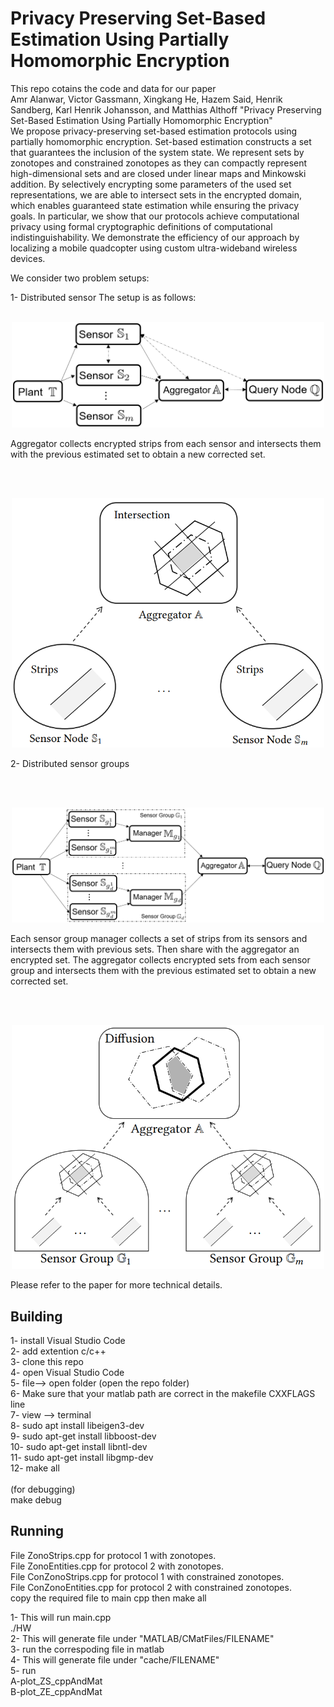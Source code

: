 # Privacy Preserving Set-Based Estimation Using Partially Homomorphic Encryption

This repo cotains the code and data for our paper  <br />
Amr Alanwar, Victor Gassmann, Xingkang He, Hazem Said, Henrik Sandberg, Karl Henrik Johansson, and Matthias Althoff "Privacy Preserving Set-Based Estimation Using Partially Homomorphic Encryption"<br />
We propose privacy-preserving set-based estimation protocols using partially homomorphic encryption. Set-based estimation constructs a set that guarantees the inclusion of the system state. We represent sets by zonotopes and constrained zonotopes as they can compactly represent high-dimensional sets and are closed under linear maps and Minkowski addition. By selectively encrypting some parameters of the used set representations, we are able to intersect sets in the encrypted domain, which enables guaranteed state estimation while ensuring the privacy goals. In particular, we show that our protocols achieve computational privacy using formal cryptographic definitions of computational indistinguishability. We demonstrate the efficiency of our approach by localizing a mobile quadcopter using custom ultra-wideband wireless devices.

We consider two problem setups:

1- Distributed sensor
The setup is as follows:
<br /> <br />
<p align="center">
<img
src="Figures/setup.png"
raw=true
alt="Subject Pronouns"
width=500
/>
</p>

Aggregator collects encrypted strips from each sensor and intersects them with the previous estimated set to obtain a new corrected set.  

<br /> <br />
<p align="center">
<img
src="Figures/prt1.png"
raw=true
alt="Subject Pronouns"
width=500
/>
</p>

2- Distributed sensor groups

<br /> <br />
<p align="center">
<img
src="Figures/setupGrp.png"
raw=true
alt="Subject Pronouns"
width=500
/>
</p>
Each sensor group manager collects a set of strips from its sensors and intersects them with previous sets. Then share with the aggregator an encrypted set. The aggregator collects encrypted sets from each sensor group and intersects them with the previous estimated set to obtain a new corrected set.  

<br /> <br />
<p align="center">
<img
src="Figures/prt2.png"
raw=true
alt="Subject Pronouns"
width=500
/>
</p>
Please refer to the paper for more technical details. 


## Building


1- install Visual Studio Code  <br />
2- add extention c/c++  <br />
3- clone this repo <br />
4- open Visual Studio Code <br />
5- file--> open folder (open the repo folder) <br />
6- Make sure that your matlab path are correct in the makefile CXXFLAGS line <br />
7- view --> terminal  <br />
8- sudo apt install libeigen3-dev <br />
9- sudo apt-get install libboost-dev <br />
10- sudo apt-get install libntl-dev <br />
11- sudo apt-get install libgmp-dev <br />
12- make all <br /> <br />
(for debugging)<br />
make debug<br /> 

## Running

File ZonoStrips.cpp for protocol 1 with zonotopes.<br />
File ZonoEntities.cpp for protocol 2 with zonotopes.<br />
File ConZonoStrips.cpp for protocol 1 with constrained zonotopes.<br />
File ConZonoEntities.cpp for protocol 2 with constrained zonotopes.<br />
copy the required file to main cpp then make all<br />

1- This will run main.cpp <br />
 ./HW <br />
2- This will generate file under "MATLAB/CMatFiles/FILENAME"<br />
3- run the correspoding file in matlab<br />
4- This will generate file under "cache/FILENAME"<br />
5- run <br />
A-plot_ZS_cppAndMat<br />
B-plot_ZE_cppAndMat<br />


